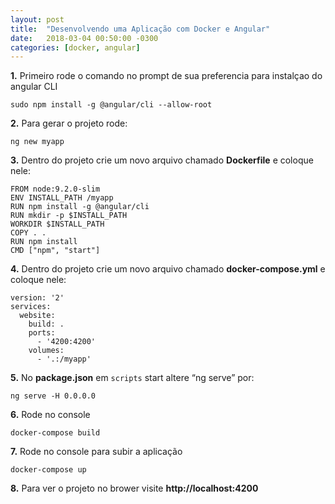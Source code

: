 ```yaml
---
layout: post
title:  "Desenvolvendo uma Aplicação com Docker e Angular"
date:   2018-03-04 00:50:00 -0300
categories: [docker, angular]
---
```


**1.** Primeiro rode o comando no prompt de sua preferencia para instalçao do angular CLI

```
sudo npm install -g @angular/cli --allow-root
```

**2.** Para gerar o projeto rode:

```
ng new myapp
```

**3.** Dentro do projeto crie um novo arquivo chamado **Dockerfile** e coloque nele:

```
FROM node:9.2.0-slim
ENV INSTALL_PATH /myapp
RUN npm install -g @angular/cli
RUN mkdir -p $INSTALL_PATH
WORKDIR $INSTALL_PATH
COPY . .
RUN npm install
CMD ["npm", "start"]
```

**4.** Dentro do projeto crie um novo arquivo chamado **docker-compose.yml** e coloque nele:

```
version: '2'
services:
  website:
    build: .
    ports:
      - '4200:4200'
    volumes:
      - '.:/myapp'
```

**5.** No **package.json** em `scripts` start altere “ng serve” por:

```
ng serve -H 0.0.0.0
```

**6.** Rode no console

```
docker-compose build
```

**7.** Rode no console para subir a aplicação

```
docker-compose up
```

**8.** Para ver o projeto no brower visite **http://localhost:4200**